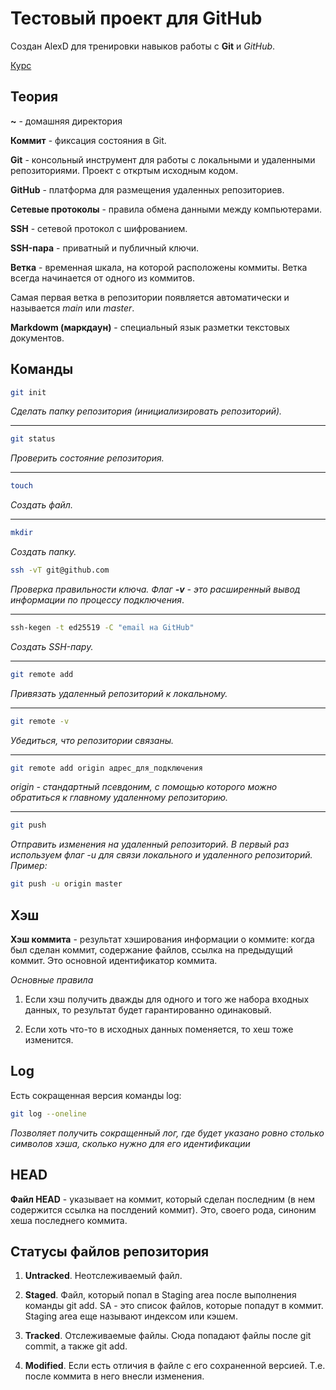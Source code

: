 # Тестовый проект для GitHub

Создан AlexD для тренировки навыков работы с **Git** и *GitHub*.

[Курс](https://practicum.yandex.ru "Яндекс практикум")

## Теория

**~** - домашняя директория

**Коммит** - фиксация состояния в Git.

**Git** - консольный инструмент для работы с локальными и удаленными репозиториями. Проект с откртым исходным кодом.

**GitHub** - платформа для размещения удаленных репозиториев.

**Сетевые протоколы** - правила обмена данными между компьютерами.

**SSH** - сетевой протокол с шифрованием.

**SSH-пара** - приватный и публичный ключи.

**Ветка** - временная шкала, на которой расположены коммиты. Ветка всегда начинается от одного из коммитов.

Самая первая ветка в репозитории появляется автоматически и называется *main* или *master*.

**Markdowm (маркдаун)** - специальный язык разметки текстовых документов.

## Команды

```bash
git init
```

*Сделать папку репозитория (инициализировать репозиторий).*

---

```bash
git status
```

*Проверить состояние репозитория.*

---

```bash
touch
```

*Создать файл.*

---

```bash
mkdir
```

*Создать папку.*

```bash
ssh -vT git@github.com
```

*Проверка правильности ключа. Флаг **-v** - это расширенный вывод информации по процессу подключения*.

---

```bash
ssh-kegen -t ed25519 -C "email на GitHub"
```

*Создать SSH-пару.*

---

```bash
git remote add
```

*Привязать удаленный репозиторий к локальному.*

---

```bash
git remote -v
```

*Убедиться, что репозитории связаны.*

---

```bash
git remote add origin адрес_для_подключения
```

*origin - стандартный псевдоним, с помощью которого можно обратиться к главному удаленному репозиторию.*

---

```bash
git push
```

*Отправить изменения на удаленный репозиторий. В первый раз используем флаг -u для связи локального и удаленного репозиторий. Пример:*

```bash
git push -u origin master
```

## Хэш

**Хэш коммита** -  результат хэширования информации о коммите: когда был сделан коммит, содержание файлов, ссылка на предыдущий коммит. Это основной идентификатор коммита.

*Основные правила*

1. Если хэш получить дважды для одного и того же набора входных данных, то результат будет гарантированно одинаковый.

2. Если хоть что-то в исходных данных поменяется, то хеш тоже изменится.

## Log

Есть сокращенная версия команды log:

```bash
git log --oneline
```

*Позволяет получить сокращенный лог, где будет указано ровно столько символов хэша, сколько нужно для его идентификации*

## HEAD

**Файл HEAD** - указывает на коммит, который сделан последним (в нем содержится ссылка на послдений коммит). Это, своего рода, синоним хеша последнего коммита.

## Статусы файлов репозитория

1. **Untracked**. Неотслеживаемый файл.

2. **Staged**. Файл, который попал в Staging area после выполнения команды git add. SA - это список файлов, которые попадут в коммит. Staging area еще называют индексом или кэшем.

3. **Tracked**. Отслеживаемые файлы. Сюда попадают файлы после git commit, а также git add.

4. **Modified**. Если есть отличия в файле с его сохраненной версией. Т.е. после коммита в него внесли изменения.